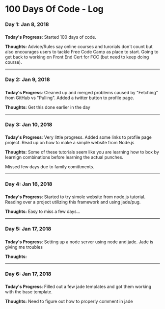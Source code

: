 # 100 Days Of Code - Log

### Day 1: Jan 8, 2018
##### 

**Today's Progress**: Started 100 days of code.

**Thoughts:** Advice/Rules say online courses and turorials don't count but also encourages users to tackle Free Code Camp as  place to start. Going to get back to working on Front End Cert for FCC (but need to keep doing course).

___________________________________________________
### Day 2: Jan 9, 2018
##### 

**Today's Progress**: Cleaned up and merged problems caused by "Fetching" from GitHub vs "Pulling".   Added a twitter button to profile page.   

**Thoughts:** Get this done earlier in the day

____________________________________________________
### Day 3: Jan 10, 2018
##### 

**Today's Progress**: Very little progress.  Added some links to profile page project.   Read up on how to make a simple website from Node.js

**Thoughts:** Some of these tutorials seem like you are learning how to box by learnign combinations before learning the actual punches.


Missed few days due to family comittments.
____________________________________________________
### Day 4: Jan 16, 2018
##### 

**Today's Progress**: Started to try simole website from node.js tutorial.   Reading over a project utilizing this framework and using jade/pug.

**Thoughts:** Easy to miss a few days...

____________________________________________________
### Day 5: Jan 17, 2018
##### 

**Today's Progress**: Setting up a node server using node and jade.   Jade is giving me troubles

**Thoughts:** 

____________________________________________________
### Day 6: Jan 17, 2018
##### 

**Today's Progress**: Filled out a few jade templates and got them working with the base template.  

**Thoughts:** Need to figure out how to properly comment in jade
